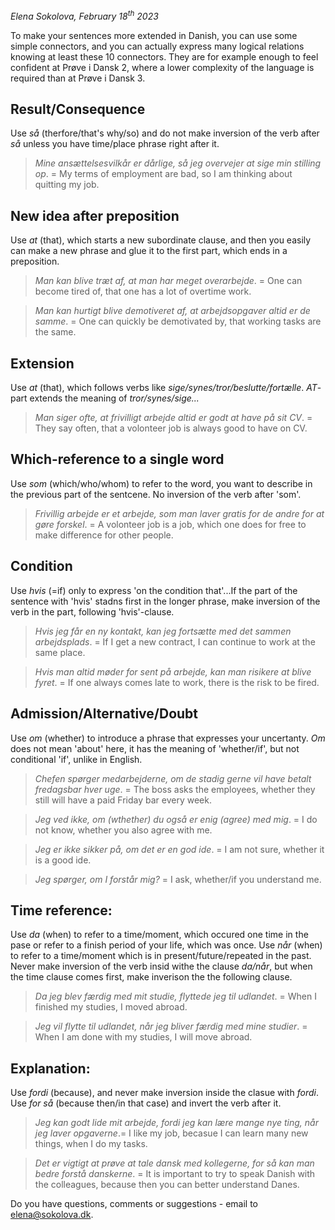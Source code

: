 
*Elena Sokolova, February 18<sup>th</sup> 2023*

To make your sentences more extended in Danish, you can use some simple connectors, and you can actually express many logical relations knowing at least these 10 connectors. They are for example enough to feel confident at Prøve i Dansk 2, where a lower complexity of the language is required than at Prøve i Dansk 3. 

## Result/Consequence
Use *så* (therfore/that's why/so) and do not make inversion of the verb after *så* unless you have time/place phrase right after it. 

> *Mine ansættelsesvilkår er dårlige, så jeg overvejer at sige min stilling op*. = My terms of employment are bad, so I am thinking about quitting my job. 

## New idea after preposition
Use *at* (that), which starts a new subordinate clause, and then you easily can make a new phrase and glue it to the first part, which ends in a preposition. 

> *Man kan blive træt af, at man har meget overarbejde*. = One can become tired of, that one has a lot of overtime work. 

> *Man kan hurtigt blive demotiveret af, at arbejdsopgaver altid er de samme*. = One can quickly be demotivated by, that working tasks are the same. 

## Extension
Use *at* (that), which follows verbs like *sige/synes/tror/beslutte/fortælle*. *AT*-part extends the meaning of *tror/synes/sige...*

> *Man siger ofte, at frivilligt arbejde altid er godt at have på sit CV*. = They say often, that a volonteer job is always good to have on CV. 

## Which-reference to a single word
Use *som* (which/who/whom) to refer to the word, you want to describe in the previous part of the sentcene. No inversion of the verb after 'som'. 

> *Frivillig arbejde er et arbejde, som man laver gratis for de andre for at gøre forskel*. = A volonteer job is a job, which one does for free to make difference for other people. 

## Condition
Use *hvis* (=if) only to express 'on the condition that'...If the part of the sentence with 'hvis' stadns first in the longer phrase, make inversion of the verb in the part, following 'hvis'-clause.

> *Hvis jeg får en ny kontakt, kan jeg fortsætte med det sammen arbejdsplads*. = If I get a new contract, I can continue to work at the same place. 

> *Hvis man altid møder for sent på arbejde, kan man risikere at blive fyret*. = If one always comes late to work, there is the risk to be fired. 

## Admission/Alternative/Doubt
Use *om* (whether) to introduce a phrase that expresses your uncertanty. *Om* does not mean 'about' here, it has the meaning of 'whether/if', but not conditional 'if', unlike in English. 

> *Chefen spørger medarbejderne, om de stadig gerne vil have betalt fredagsbar hver uge*. = The boss asks the employees, whether they still will have a paid Friday bar every week. 

> *Jeg ved ikke, om (wthether) du også er enig (agree) med mig*. = I do not know, whether you also agree with me.
 
> *Jeg er ikke sikker på, om det er en god ide*. = I am not sure, whether it is a good ide. 

> *Jeg spørger, om I forstår mig?* = I ask, whether/if you understand me. 

## Time reference:
Use *da* (when) to refer to a time/moment, which occured one time in the pase or refer to a finish period of your life, which was once. 
Use *når* (when) to refer to a time/moment which is in present/future/repeated in the past. Never make inversion of the verb insid withe the clause *da/når*, but when the time clause comes first, make inverison the the following clause. 

> *Da jeg blev færdig med mit studie, flyttede jeg til udlandet*. = When I finished my studies, I moved abroad. 

> *Jeg vil flytte til udlandet, når jeg bliver færdig med mine studier*. = When I am done with my studies, I will move abroad. 


## Explanation:
Use *fordi* (because), and never make inversion inside the clasue with *fordi*. Use *for så* (because then/in that case) and invert the verb after it. 

> *Jeg kan godt lide mit arbejde, fordi jeg kan lære mange nye ting, når jeg laver opgaverne*.= I like my job, becasue I can learn many new things, when I do my tasks. 

> *Det er vigtigt at prøve at tale dansk med kollegerne, for så kan man bedre forstå danskerne*. = It is important to try to speak Danish with the colleagues, because then you can better understand Danes. 

Do you have questions, comments or suggestions - email to [elena@sokolova.dk](mailto:elena@sokolova.dk). 

   <script async data-uid="135a810818" src="https://fantastic-artisan-8379.ck.page/135a810818/index.js"></script>

  
